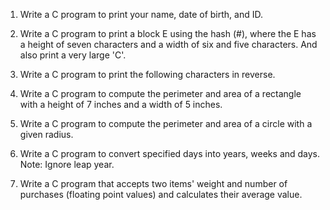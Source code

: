 1. 	Write a C program to print your name, date of birth, and ID.

2.	Write a C program to print a block E using the hash (#), where the E has a
height of seven characters and a width of six and five characters. And also print a
very large 'C'.

3.	Write a C program to print the following characters in reverse.

4.	Write a C program to compute the perimeter and area of a rectangle with a
height of 7 inches and a width of 5 inches.

5.	Write a C program to compute the perimeter and area of a circle with a given radius.

6.	Write a C program to convert specified days into years, weeks and days.
Note: Ignore leap year.

7.	Write a C program that accepts two items' weight and number of purchases
(floating point values) and calculates their average value.
